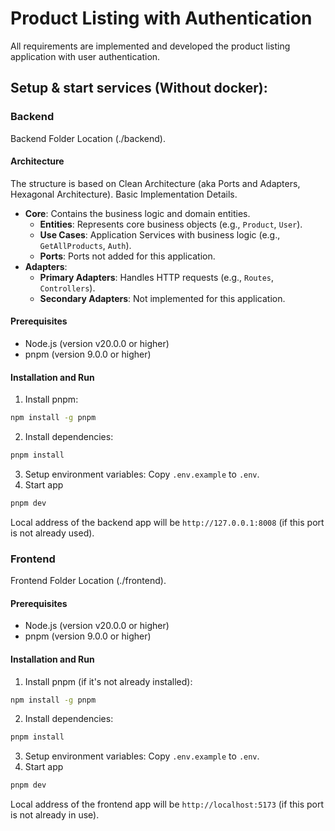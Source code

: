 # Product Listing with Authentication

All requirements are implemented and developed the product listing application with user authentication.

## Setup & start services (Without docker):

### Backend

Backend Folder Location (./backend).

#### Architecture

The structure is based on Clean Architecture (aka Ports and Adapters, Hexagonal Architecture).
Basic Implementation Details.

- **Core**: Contains the business logic and domain entities.
  - **Entities**: Represents core business objects (e.g., `Product`, `User`).
  - **Use Cases**: Application Services with business logic (e.g., `GetAllProducts`, `Auth`).
  - **Ports**: Ports not added for this application.
- **Adapters**:
  - **Primary Adapters**: Handles HTTP requests (e.g., `Routes`, `Controllers`).
  - **Secondary Adapters**: Not implemented for this application.

#### Prerequisites

- Node.js (version v20.0.0 or higher)
- pnpm (version 9.0.0 or higher)

#### Installation and Run

1. Install pnpm:

```bash
npm install -g pnpm
```

2. Install dependencies:

```bash
pnpm install
```

3. Setup environment variables:
   Copy `.env.example` to `.env`.
4. Start app

```bash
pnpm dev
```

Local address of the backend app will be `http://127.0.0.1:8008` (if this port is not already used).

### Frontend

Frontend Folder Location (./frontend).

#### Prerequisites

- Node.js (version v20.0.0 or higher)
- pnpm (version 9.0.0 or higher)

#### Installation and Run

1. Install pnpm (if it's not already installed):

```bash
npm install -g pnpm
```

2. Install dependencies:

```bash
pnpm install
```

3. Setup environment variables:
   Copy `.env.example` to `.env`.
4. Start app

```bash
pnpm dev
```

Local address of the frontend app will be `http://localhost:5173` (if this port is not already in use).
